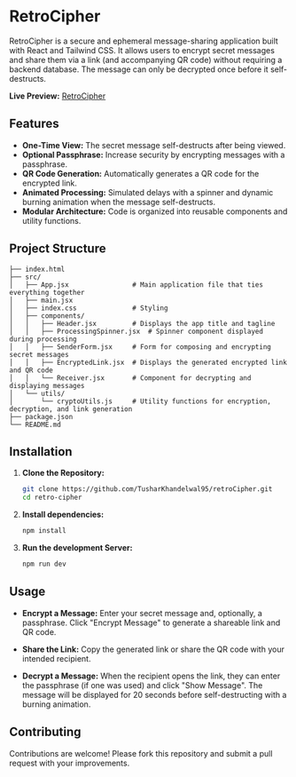 # RetroCipher

RetroCipher is a secure and ephemeral message-sharing application built with React and Tailwind CSS. It allows users to encrypt secret messages and share them via a link (and accompanying QR code) without requiring a backend database. The message can only be decrypted once before it self-destructs.

**Live Preview:** [RetroCipher](https://retro-cipher.vercel.app/)

## Features

- **One-Time View:** The secret message self-destructs after being viewed.
- **Optional Passphrase:** Increase security by encrypting messages with a passphrase.
- **QR Code Generation:** Automatically generates a QR code for the encrypted link.
- **Animated Processing:** Simulated delays with a spinner and dynamic burning animation when the message self-destructs.
- **Modular Architecture:** Code is organized into reusable components and utility functions.

## Project Structure

```retro-cipher/
├── index.html
├── src/
│   ├── App.jsx                # Main application file that ties everything together
│   ├── main.jsx 
│   ├── index.css              # Styling 
│   ├── components/
│   │   ├── Header.jsx         # Displays the app title and tagline
│   │   ├── ProcessingSpinner.jsx  # Spinner component displayed during processing
│   │   ├── SenderForm.jsx     # Form for composing and encrypting secret messages
│   │   ├── EncryptedLink.jsx  # Displays the generated encrypted link and QR code
│   │   └── Receiver.jsx       # Component for decrypting and displaying messages
│   └── utils/
│       └── cryptoUtils.js     # Utility functions for encryption, decryption, and link generation
├── package.json
└── README.md
```

## Installation

1. **Clone the Repository:**

   ```bash
   git clone https://github.com/TusharKhandelwal95/retroCipher.git
   cd retro-cipher

2. **Install dependencies:**

   ```bash
   npm install

3. **Run the development Server:**

   ```bash
   npm run dev

## Usage
- **Encrypt a Message:**
Enter your secret message and, optionally, a passphrase. Click "Encrypt Message" to generate a shareable link and QR code.

- **Share the Link:**
Copy the generated link or share the QR code with your intended recipient.

- **Decrypt a Message:**
When the recipient opens the link, they can enter the passphrase (if one was used) and click "Show Message". The message will be displayed for 20 seconds before self-destructing with a burning animation.

## Contributing

Contributions are welcome! Please fork this repository and submit a pull request with your improvements.

